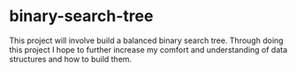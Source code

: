 # binary-search-tree

This project will involve build a balanced binary search tree. Through doing this project I hope to further increase my comfort and understanding of data structures and how to build them.